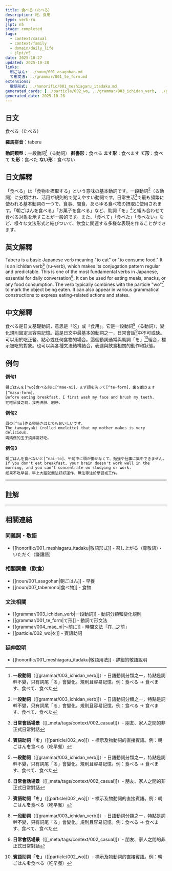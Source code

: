 ```yaml
---
title: 食べる（たべる）
description: 吃、食用
type: verb-ru
jlpt: n5
stage: completed
tags:
  - context/casual
  - context/family
  - domain/daily_life
  - jlpt/n5
date: 2025-10-27
updated: 2025-10-28
links:
  朝ごはん: ../noun/001_asagohan.md
  て形文法: ../grammar/001_te_form.md
extensions:
  敬語形式: ../honorific/001_meshiagaru_itadaku.md
generated_cards: [../particle/002_wo, ../grammar/003_ichidan_verb, ../grammar/004_mae_ni]
generated_date: 2025-10-28
---
```


## 日文
食べる（たべる）

**羅馬拼音**：taberu

**動詞類型**：一段動詞[^ichidan]（る動詞）
**辭書形**：食べる
**ます形**：食べます
**て形**：食べて
**た形**：食べた
**ない形**：食べない

## 日文解釋

「食べる」は「食物を摂取する」という意味の基本動詞です。一段動詞[^ichidan]（る動詞）に分類され、活用が規則的で覚えやすい動詞です。日常生活[^daily-context]で最も頻繁に使われる基本動詞の一つで、食事、間食、あらゆる食べ物の摂取に使用されます。「朝ごはんを食べる」「お菓子を食べる」など、助詞「を」[^wo]と組み合わせて食べる対象を示すことが一般的です。また、「食べて」「食べた」「食べない」など、様々な文法形式と結びついて、飲食に関連する多様な表現を作ることができます。

## 英文解釋

Taberu is a basic Japanese verb meaning "to eat" or "to consume food." It is an ichidan verb[^ichidan] (ru-verb), which makes its conjugation pattern regular and predictable. This is one of the most fundamental verbs in Japanese, essential for daily conversation[^daily-context]. It can be used for eating meals, snacks, or any food consumption. The verb typically combines with the particle "wo"[^wo] to mark the object being eaten. It can also appear in various grammatical constructions to express eating-related actions and states.

## 中文解釋

食べる是日文基礎動詞，意思是「吃」或「食用」。它是一段動詞[^ichidan]（る動詞），變化規則固定且容易記憶。這是日文中最基本的動詞之一，日常會話[^daily-context]中不可或缺。可以用於吃正餐、點心或任何食物的場合。這個動詞通常與助詞「を」[^wo]組合，標示被吃的對象。也可以與各種文法結構結合，表達與飲食相關的動作和狀態。

## 例句

**例句1**
```
朝ごはんを[^wo]食べる前に[^mae-ni]、まず顔を洗って[^te-form]、歯を磨きます[^masu-form]。
Before eating breakfast, I first wash my face and brush my teeth.
在吃早餐之前，我先洗臉、刷牙。
```

**例句2**
```
母の[^no]作る卵焼きはとてもおいしいです。
The tamagoyaki (rolled omelette) that my mother makes is very delicious.
媽媽做的玉子燒非常好吃。
```

**例句3**
```
朝ごはんを食べないと[^nai-to]、午前中に頭が働かなくて、勉強や仕事に集中できません。
If you don't eat breakfast, your brain doesn't work well in the morning, and you can't concentrate on studying or work.
如果不吃早餐，早上大腦就無法好好運作，無法專注於學習或工作。
```

---

## 註解

[^ichidan]: **一段動詞**（[[grammar/003_ichidan_verb]]）- 日語動詞分類之一，特點是詞幹不變，只有詞尾「る」會變化。規則且容易記憶。例：食べる → 食べます、食べて、食べた

[^daily-context]: **日常會話場景**（[[_meta/tags/context/002_casual]]）- 朋友、家人之間的非正式日常對話

[^wo]: **賓語助詞「を」**（[[particle/002_wo]]）- 標示及物動詞的直接賓語。例：朝ごはん**を**食べる（吃早餐）

[^mae-ni]: **〜前に文法**（[[grammar/004_mae_ni]]）- 表示「在...之前」的時間文法。接續：動詞辭書形 + 前に

[^te-form]: **て形**（[[grammar/001_te_form]]）- 動詞的連用形，用於連接動作、表示原因、請求等。一段動詞：詞幹 + て

[^masu-form]: **ます形**（[[_meta/categories/002_verb-ru]]）- 動詞的禮貌體基本形式。用於正式場合和禮貌表達

[^no]: **連體助詞「の」** - 表示所屬關係或修飾。此處「母の作る」意為「媽媽做的」

[^nai-to]: **〜ないと條件文法** - 表示「如果不...的話」的條件假設。格式：動詞ない形 + と

---

## 相關連結

### 同義詞・敬語
- [[honorific/001_meshiagaru_itadaku|敬語形式]] - 召し上がる（尊敬語）・いただく（謙讓語）

### 相關詞彙（飲食）
- [[noun/001_asagohan|朝ごはん]] - 早餐
- [[noun/007_tabemono|食べ物]] - 食物

### 文法相關
- [[grammar/003_ichidan_verb|一段動詞]] - 動詞分類和變化規則
- [[grammar/001_te_form|て形]] - 動詞て形文法
- [[grammar/004_mae_ni|〜前に]] - 時間文法「在...之前」
- [[particle/002_wo|を]] - 賓語助詞

### 延伸說明
- [[honorific/001_meshiagaru_itadaku|敬語用法]] - 詳細的敬語說明
